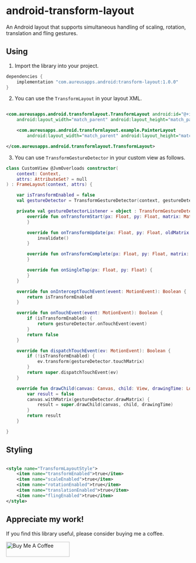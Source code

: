 # android-transform-layout

An Android layout that supports simultaneous handling of scaling, rotation, translation and fling
gestures.

## Using

1. Import the library into your project.

```groovy
dependencies {
    implementation "com.aureusapps.android:transform-layout:1.0.0"
}
```

2. You can use the `TransformLayout` in your layout XML.

```xml

<com.aureusapps.android.transformlayout.TransformLayout android:id="@+id/transform_layout"
    android:layout_width="match_parent" android:layout_height="match_parent">

    <com.aureusapps.android.transformlayout.example.PainterLayout
        android:layout_width="match_parent" android:layout_height="match_parent" />

</com.aureusapps.android.transformlayout.TransformLayout>
```

3. You can use `TransformGestureDetector` in your custom view as follows.

```kotlin
class CustomView @JvmOverloads constructor(
    context: Context,
    attrs: AttributeSet? = null
) : FrameLayout(context, attrs) {

    var isTransformEnabled = false
    val gestureDetector = TransformGestureDetector(context, gestureDetectorListener)

    private val gestureDetectorListener = object : TransformGestureDetectorListener {
        override fun onTransformStart(px: Float, py: Float, matrix: Matrix) {
        }

        override fun onTransformUpdate(px: Float, py: Float, oldMatrix: Matrix, newMatrix: Matrix) {
            invalidate()
        }

        override fun onTransformComplete(px: Float, py: Float, matrix: Matrix) {
        }

        override fun onSingleTap(px: Float, py: Float) {
        }
    }

    override fun onInterceptTouchEvent(event: MotionEvent): Boolean {
        return isTransformEnabled
    }

    override fun onTouchEvent(event: MotionEvent): Boolean {
        if (isTransformEnabled) {
            return gestureDetector.onTouchEvent(event)
        }
        return false
    }

    override fun dispatchTouchEvent(ev: MotionEvent): Boolean {
        if (!isTransformEnabled) {
            ev.transform(gestureDetector.touchMatrix)
        }
        return super.dispatchTouchEvent(ev)
    }

    override fun drawChild(canvas: Canvas, child: View, drawingTime: Long): Boolean {
        var result = false
        canvas.withMatrix(gestureDetector.drawMatrix) {
            result = super.drawChild(canvas, child, drawingTime)
        }
        return result
    }

}
```

## Styling

```xml

<style name="TransformLayoutStyle">
    <item name="transformEnabled">true</item>
    <item name="scaleEnabled">true</item>
    <item name="rotationEnabled">true</item>
    <item name="translationEnabled">true</item>
    <item name="flingEnabled">true</item>
</style>
```

## Appreciate my work!

If you find this library useful, please consider buying me a coffee.

<a href="https://www.buymeacoffee.com/udarawanasinghe" target="_blank"><img src="https://cdn.buymeacoffee.com/buttons/default-orange.png" alt="Buy Me A Coffee" height="41" width="174"></a>